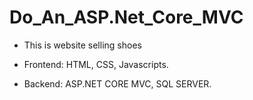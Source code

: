 # Do_An_ASP.Net_Core_MVC

- This is website selling shoes 

- Frontend: HTML, CSS, Javascripts.

- Backend: ASP.NET CORE MVC, SQL SERVER.

